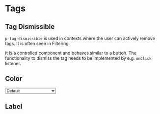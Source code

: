 # Tags

<TableOfContents></TableOfContents>

## Tag Dismissible

`p-tag-dismissible` is used in contexts where the user can actively remove tags. It is often seen in Filtering.  

It is a controlled component and behaves similar to a button. The functionality to dismiss the tag needs to be implemented by e.g. `onClick` listener.  


## Color

<Playground :markup="colorMarkup" :config="{ ...config, colorScheme: backgroundColorScheme }">
  <select v-model="backgroundColorScheme" aria-label="Select background color">
    <option disabled>Select background color</option>
    <option value="default">Default</option>
    <option value="surface">Surface</option>
  </select>
</Playground>

## Label

<Playground :markup="label" :config="config"></Playground>

<script lang="ts">
import Vue from 'vue';
import Component from 'vue-class-component'; 
import {TAG_DISMISSIBLE_COLOR} from "./tag-dismissible-utils"; 

@Component
export default class Code extends Vue {
  config = { spacing: 'inline' };
  backgroundColorScheme = 'default';


  get colorMarkup(){
    return TAG_DISMISSIBLE_COLOR.map((color) => `<p-tag-dismissible color="${color}">Color ${color}</p-tag-dismissible>`).join('\n');
  };

  label = `<p-tag-dismissible label="Some label">Some content</p-tag-dismissible>`;

}
</script>
